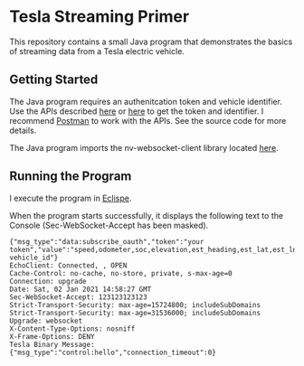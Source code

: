 # Tesla Streaming Primer
This repository contains a small Java program that demonstrates the basics of streaming data from a Tesla electric vehicle.

## Getting Started
The Java program requires an authenitcation token and vehicle identifier.  Use the APIs described [here](https://tesla-api.timdorr.com/) or [here](https://www.teslaapi.io/) to get the token and identifier.  I recommend [Postman](https://www.postman.com/) to work with the APIs.  See the source code for more details.

The Java program imports the nv-websocket-client library located [here](https://github.com/TakahikoKawasaki/nv-websocket-client).

## Running the Program
I execute the program in [Eclispe](https://www.eclipse.org/downloads/packages/release/kepler/sr1/eclipse-ide-java-developers).

When the program starts successfully, it displays the following text to the Console (Sec-WebSocket-Accept has been masked).

```
{"msg_type":"data:subscribe_oauth","token":"your token","value":"speed,odometer,soc,elevation,est_heading,est_lat,est_lng,power,shift_state,range,est_range,heading,est_corrected_lat,est_corrected_lng,native_latitude,native_longitude,native_heading,native_type,native_location_supported","tag":"your vehicle_id"}
EchoClient: Connected, , OPEN
Cache-Control: no-cache, no-store, private, s-max-age=0
Connection: upgrade
Date: Sat, 02 Jan 2021 14:58:27 GMT
Sec-WebSocket-Accept: 123123123123
Strict-Transport-Security: max-age=15724800; includeSubDomains
Strict-Transport-Security: max-age=31536000; includeSubDomains
Upgrade: websocket
X-Content-Type-Options: nosniff
X-Frame-Options: DENY
Tesla Binary Message: {"msg_type":"control:hello","connection_timeout":0}
```


